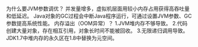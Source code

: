 为什么要JVM参数调优？
并发量增多，虚拟机层面用较小内存占用获得高吞吐量和低延迟。
Java对象的GC过程会中断Java程序运行，可通过设置JVM参数、GC参数提高系统性能。
内存溢出（OOM异常）？
1.JVM堆内存不够导致。
2.代码创建大量对象，存在相互引用，对象长时间不能被回收。
3.无限递归调用导致。
JDK1.7中堆内存的永久区在1.8中替换为元空间。
